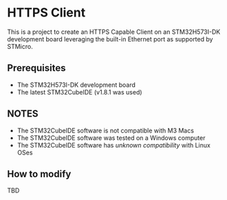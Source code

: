 # HTTPS Client

This is a project to create an HTTPS Capable Client on an STM32H573I-DK development board leveraging the built-in Ethernet port as supported by STMicro.

## Prerequisites
- The STM32H573I-DK development board
- The latest STM32CubeIDE (v1.8.1 was used)

## NOTES
- The STM32CubeIDE software is not compatible with M3 Macs
- The STM32CubeIDE software was tested on a Windows computer
- The STM32CubeIDE software has *unknown compatibility* with Linux OSes

## How to modify
TBD
